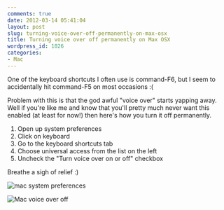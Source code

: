 ```yaml
---
comments: true
date: 2012-03-14 05:41:04
layout: post
slug: turning-voice-over-off-permanently-on-max-osx
title: Turning voice over off permanently on Max OSX
wordpress_id: 1026
categories:
- Mac
---
```


One of the keyboard shortcuts I often use is command-F6, but I seem to accidentally hit command-F5 on most occasions :(

Problem with this is that the god awful "voice over" starts yapping away. Well if you're like me and know that you'll pretty much never want this enabled (at least for now!) then here's how you turn it off permanently.

1. Open up system preferences
2. Click on keyboard
3. Go to the keyboard shortcuts tab
4. Choose universal access from the list on the left
5. Uncheck the "Turn voice over on or off" checkbox

Breathe a sigh of relief :)

![mac system preferences](http://www.chapter31.com/wp-content/uploads/2012/03/sys_prefs.jpg)

![Mac voice over off](http://www.chapter31.com/wp-content/uploads/2012/03/voiceover_off.jpg)
